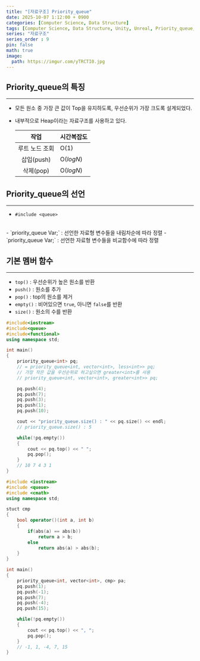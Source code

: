 ```yaml
---
title: "[자료구조] Priority_queue"
date: 2025-10-07 1:12:00 + 0900
categories: [Computer Science, Data Structure]
tags: [Computer Science, Data Structure, Unity, Unreal, Priority_queue, 컴퓨터공학, 자료구조, 유니티, 언리얼, 우선순위 큐]
series: "자료구조"
series_order : 9
pin: false
math: true
image:
  path: https://imgur.com/yTRCTI0.jpg
---
```


## Priority_queue의 특징

---

- 모든 원소 중 가장 큰 값이 Top을 유지하도록, 우선순위가 가장 크도록 설계되었다.
- 내부적으로 Heap이라는 자료구조를 사용하고 있다.

    |      작업      | 시간복잡도  |
    | :------------: | ----------- |
    | 루트 노드 조회 | O($1$)      |
    |   삽입(push)   | O($log{N}$) |
    |   삭제(pop)    | O($log{N}$) |

## Priority_queue의 선언

---

- `#include <queue>`
<br>
- `priority_queue<Type> Var;` : 선언한 자료형 변수들을 내림차순에 따라 정렬
- `priority_queue<Type, Container, Compare Func> Var;` : 선언한 자료형 변수들을 비교함수에 따라 정렬

## 기본 멤버 함수

---

- `top()` : 우선순위가 높은 원소를 반환
- `push()` : 원소를 추가
- `pop()` : top의 원소를 제거
- `empty()` : 비어있으면 `true`, 아니면 `false`를 반환
- `size()` : 원소의 수를 반환

```cpp
#include<iostream>
#include<queue>
#include<functional>
using namespace std;

int main()
{
    priority_queue<int> pq;
    // = priority_queue<int, vector<int>, less<int>> pq;
    // 가장 작은 값을 우선순위로 하고싶으면 greater<int>를 사용
    // priority_queue<int, vector<int>, greater<int>> pq;

    pq.push(4);
    pq.push(7);
    pq.push(3);
    pq.push(1);
    pq.push(10);

    cout << "priority_queue.size() : " << pq.size() << endl;
    // priority_queue.size() : 5

    while(!pq.empty())
    {
        cout << pq.top() << " ";
        pq.pop();
    }
    // 10 7 4 3 1
}
```

```cpp
#include <iostream>
#include <queue>
#include <cmath>
using namespace std;

stuct cmp
{
    bool operator()(int a, int b)
    {
        if(abs(a) == abs(b))
            return a > b;
        else
            return abs(a) > abs(b);
    }
}

int main()
{
    priority_queue<int, vector<int>, cmp> pa;
    pq.push(1);
    pq.push(-1);
    pq.push(7);
    pq.push(-4);
    pq.push(15);

    while(!pq.empty())
    {
        cout << pq.top() << ", ";
        pq.pop();
    }
    // -1, 1, -4, 7, 15
}
```
